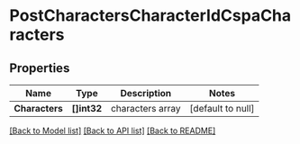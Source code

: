 # PostCharactersCharacterIdCspaCharacters

## Properties
Name | Type | Description | Notes
------------ | ------------- | ------------- | -------------
**Characters** | **[]int32** | characters array | [default to null]

[[Back to Model list]](../README.md#documentation-for-models) [[Back to API list]](../README.md#documentation-for-api-endpoints) [[Back to README]](../README.md)


